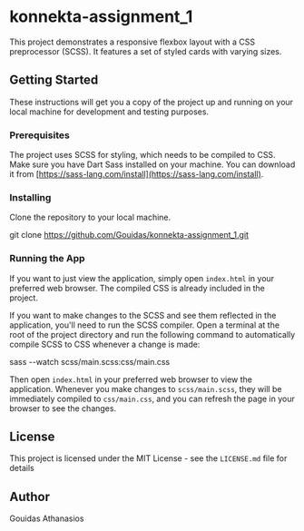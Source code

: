 # konnekta-assignment_1

This project demonstrates a responsive flexbox layout with a CSS preprocessor (SCSS). It features a set of styled cards with varying sizes.

## Getting Started

These instructions will get you a copy of the project up and running on your local machine for development and testing purposes.

### Prerequisites

The project uses SCSS for styling, which needs to be compiled to CSS. Make sure you have Dart Sass installed on your machine. You can download it from [https://sass-lang.com/install](https://sass-lang.com/install).

### Installing

Clone the repository to your local machine.

git clone https://github.com/Gouidas/konnekta-assignment_1.git

### Running the App

If you want to just view the application, simply open `index.html` in your preferred web browser. The compiled CSS is already included in the project.

If you want to make changes to the SCSS and see them reflected in the application, you'll need to run the SCSS compiler. Open a terminal at the root of the project directory and run the following command to automatically compile SCSS to CSS whenever a change is made:

sass --watch scss/main.scss:css/main.css

Then open `index.html` in your preferred web browser to view the application. Whenever you make changes to `scss/main.scss`, they will be immediately compiled to `css/main.css`, and you can refresh the page in your browser to see the changes.

## License

This project is licensed under the MIT License - see the `LICENSE.md` file for details

## Author

Gouidas Athanasios

